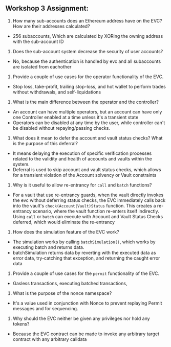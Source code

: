 ## Workshop 3 Assignment:

1. How many sub-accounts does an Ethereum address have on the EVC? How are their addresses calculated?
- 256 subaccounts, Which are calculated by XORing the owning address with the sub-account ID
1. Does the sub-account system decrease the security of user accounts?
- No, because the authentication is handled by evc and all subaccounts are isolated from eachother
1. Provide a couple of use cases for the operator functionality of the EVC.
- Stop loss, take-profit, trailing stop-loss, and hot wallet to perform trades without withdrawals, and self-liquidations
1. What is the main difference between the operator and the controller?
- An account can have multiple operators, but an account can have only one Controller enabled at a time unless it's a transient state
- Operators can be disabled at any time by the user, while controller can't be disabled without repaying/passing checks.
1. What does it mean to defer the account and vault status checks? What is the purpose of this deferral?
- It means delaying the execution of specific verification processes related to the validity and health of accounts and vaults within the system.
- Deferral is used to skip account and vault status checks, which allows for a transient violation of the Account solvency or Vault constraints
1. Why is it useful to allow re-entrancy for `call` and `batch` functions?
- For a vault that use re-entrancy guards, when the vault directly invokes the evc without deferring status checks, the EVC immediately calls back into the vault's `check(Account|Vault)Status` function. This creates a re-entrancy scenario, where the vault function re-enters itself indirectly. Using `call` or `batch` can execute with Account and Vault Status Checks deferred, which would eliminate the re-entrancy
1. How does the simulation feature of the EVC work?
- The simulation works by calling `batchSimulation()`, which works by executing batch and returns data.
- batchSimulation returns data by reverting with the executed data as error data, try-catching that exception, and returning the caught error data
1. Provide a couple of use cases for the `permit` functionality of the EVC.
- Gasless transactions, executing batched transactions, 
1. What is the purpose of the nonce namespace?
- It's a value used in conjunction with Nonce to prevent replaying Permit messages and for sequencing.
1. Why should the EVC neither be given any privileges nor hold any tokens?
- Because the EVC contract can be made to invoke any arbitrary target contract with any arbitrary calldata
